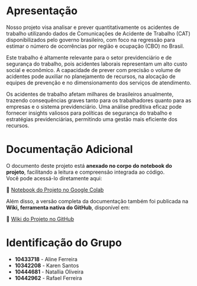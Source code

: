 # Apresentação


Nosso projeto visa analisar e prever quantitativamente os acidentes de trabalho utilizando dados de Comunicações de Acidente de Trabalho (CAT) disponibilizados pelo governo brasileiro, com foco na regressão para estimar o número de ocorrências por região e ocupação (CBO) no Brasil.

Este trabalho é altamente relevante para o setor previdenciário e de segurança do trabalho, pois acidentes laborais representam um alto custo social e econômico. A capacidade de prever com precisão o volume de acidentes pode auxiliar no planejamento de recursos, na alocação de equipes de prevenção e no dimensionamento dos serviços de atendimento.

Os acidentes de trabalho afetam milhares de brasileiros anualmente, trazendo consequências graves tanto para os trabalhadores quanto para as empresas e o sistema previdenciário. Uma análise preditiva eficaz pode fornecer insights valiosos para políticas de segurança do trabalho e estratégias previdenciárias, permitindo uma gestão mais eficiente dos recursos.




# Documentação Adicional

O documento deste projeto está **anexado no corpo do notebook do projeto**, facilitando a leitura e compreensão integrada ao código.  
Você pode acessá-lo diretamente aqui:

🔗 [Notebook do Projeto no Google Colab](https://colab.research.google.com/drive/1EyLXhEeRqxyPImLwsbzGx4oOBWseZMX8#scrollTo=40b90843)

Além disso, a versão completa da documentação também foi publicada na **Wiki, ferramenta nativa do GitHub**, disponível em:

🔗 [Wiki do Projeto no GitHub]([https://github.com/estrelasdomackenzie/Projeto_de_Machine_Learning.wiki.git](https://github.com/estrelasdomackenzie/Projeto_de_Machine_Learning/wiki/1.Projeto-de-Machine-Learning:-An%C3%A1lise-Preditiva-de-Acidentes-de-Trabalho-nas-Regi%C3%B5es-do-Brasil))



# Identificação do Grupo

- **10433718** - Aline Ferreira  
- **10342208** - Karen Santos  
- **10444681** - Natallia Oliveira  
- **10442962** - Rafael Ferreira  

